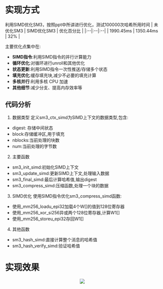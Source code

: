 # 实现方式
利用SIMD优化SM3，按照ppt中所讲进行优化，测试100000次哈希所用时间
| 未优化SM3 | SIMD优化SM3 | 优化百分比 |
|:--|:--|:--|
| 1990.45ms | 1350.44ms | 32% |


主要优化点集中在:

- __SIMD指令__:利用SIMD指令的并行计算能力
- __循环优化__:对循环进行unroll和其他优化
- __状态更新__:利用SIMD指令一次性推送/存储多个状态
- __填充优化__:缓存填充块,减少不必要的填充计算
- __多核并行__:利用多核 CPU 加速
- __其他细节__:减少分支、提高内存效率等
## 代码分析
1. 数据类型
定义sm3_ctx_simd为SIMD上下文的数据类型,包含:
- digest: 存储中间状态
- block:存储缓冲区,用于填充
- nblocks:当前处理的块数
- num:当前处理的字节数
2. 主要函数
- sm3_init_simd:初始化SIMD上下文
- sm3_update_simd:更新SIMD上下文,处理输入数据
- sm3_final_simd:最后计算哈希值,输出digest
- sm3_compress_simd:压缩函数,处理一个块的数据
3. SIMD优化
使用SIMD指令优化sm3_compress_simd函数:
- 使用_mm256_loadu_epi32加载4个W[]的值到128位寄存器
- 使用_mm256_xor_si256异或两个128位寄存器,计算W1[]
- 使用_mm256_storeu_epi32存回W1[]
4. 其他函数
- sm3_hash_simd:直接计算整个消息的哈希值
- sm3_hash_verify_simd:验证哈希值







# 实现效果
<div align="center">
  <img src="https://github.com/Ljm200301/ljm/blob/main/pictures/optimize_SM3.png">
</div>

